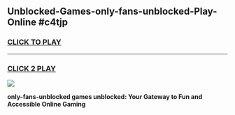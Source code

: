 
## Unblocked-Games-only-fans-unblocked-Play-Online #c4tjp
<h3>
<a href="https://news.freeplayer.one?title=only-fans-unblocked&ref=3">CLICK TO PLAY</a></h3>
<hr>

<h3>
<a href="https://news.freeplayer.one?title=only-fans-unblocked&ref=3">CLICK 2 PLAY</a>
  
</h3>

<a href="https://news.freeplayer.one?title=only-fans-unblocked&ref=3"><img src="https://clearcache.store/games.png"></a>


**only-fans-unblocked games unblocked: Your Gateway to Fun and Accessible Online Gaming**
